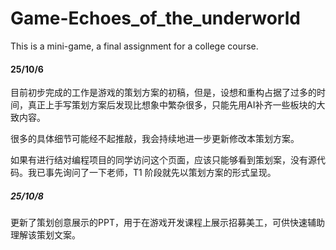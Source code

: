 # Game-Echoes_of_the_underworld
This is a mini-game, a final assignment for a college course.

#### 25/10/6
目前初步完成的工作是游戏的策划方案的初稿，但是，设想和重构占据了过多的时间，真正上手写策划方案后发现比想象中繁杂很多，只能先用AI补齐一些板块的大致内容。

很多的具体细节可能经不起推敲，我会持续地进一步更新修改本策划方案。

如果有进行结对编程项目的同学访问这个页面，应该只能够看到策划案，没有源代码。我已事先询问了一下老师，T1 阶段就先以策划方案的形式呈现。

##### 25/10/8
更新了策划创意展示的PPT，用于在游戏开发课程上展示招募美工，可供快速辅助理解该策划文案。
